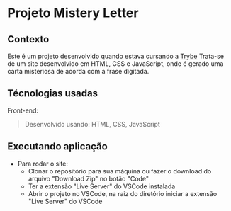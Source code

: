 # Projeto Mistery Letter

## Contexto
Este é um projeto desenvolvido quando estava cursando a [Trybe](http://www.betrybe.com) 
Trata-se de um site desenvolvido em HTML, CSS e JavaScript, onde é gerado uma carta misteriosa de acorda com a frase digitada.

## Técnologias usadas

Front-end:
> Desenvolvido usando: HTML, CSS, JavaScript

## Executando aplicação

* Para rodar o site:
  - Clonar o repositório para sua máquina ou fazer o download do arquivo "Download Zip" no botão "Code"
  - Ter a extensão "Live Server" do VSCode instalada
  - Abrir o projeto no VSCode, na raiz do diretório iniciar a extensão "Live Server" do VSCode
